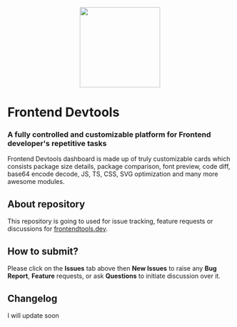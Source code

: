 <p align="center">
  <a href="https://frontendtools.dev">
    <img src="https://www.frontendtools.dev/android-chrome-512x512.png" width="180" height="180">
  </a>
</p>

# Frontend Devtools
### A fully controlled and customizable platform for Frontend developer's repetitive tasks

Frontend Devtools dashboard is made up of truly customizable cards which consists package size details, package comparison, font preview, code diff, base64 encode decode, JS, TS, CSS, SVG optimization and many more awesome modules.

## About repository
This repository is going to used for issue tracking, feature requests or discussions for [frontendtools.dev](https://frontendtools.dev/).

## How to submit?
Please click on the **Issues** tab above then **New Issues** to raise any **Bug Report**, **Feature** requests, or ask **Questions** to initiate discussion over it.

## Changelog
I will update soon

